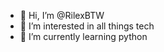 - 👋 Hi, I’m @RilexBTW
- 👀 I’m interested in all things tech
- 🌱 I’m currently learning python
<!---
RilexBTW/RilexBTW is a ✨ special ✨ repository because its `README.md` (this file) appears on your GitHub profile.
You can click the Preview link to take a look at your changes.
--->

